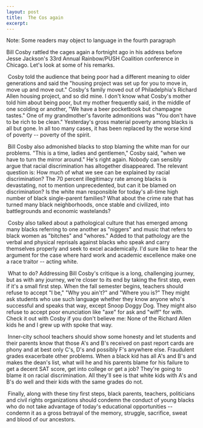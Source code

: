 ```yaml
---
layout: post
title:  The Cos again
excerpt:
---
```












Note: Some readers may object to language in the fourth paragraph 

Bill Cosby rattled the cages again a fortnight ago in his address before Jesse Jackson's 33rd Annual Rainbow/PUSH Coalition conference in Chicago. Let's look at some of his remarks.

 Cosby told the audience that being poor had a different meaning to older generations and said the "housing project was set up for you to move in, move up and move out." Cosby's family moved out of Philadelphia's Richard Allen housing project, and so did mine. I don't know what Cosby's mother told him about being poor, but my mother frequently said, in the middle of one scolding or another, "We have a beer pocketbook but champagne tastes." One of my grandmother's favorite admonitions was "You don't have to be rich to be clean." Yesterday's gross material poverty among blacks is all but gone. In all too many cases, it has been replaced by the worse kind of poverty -- poverty of the spirit.

 Bill Cosby also admonished blacks to stop blaming the white man for our problems. "This is a time, ladies and gentlemen," Cosby said, "when we have to turn the mirror around." He's right again. Nobody can sensibly argue that racial discrimination has altogether disappeared. The relevant question is: How much of what we see can be explained by racial discrimination? The 70 percent illegitimacy rate among blacks is devastating, not to mention unprecedented, but can it be blamed on discrimination? Is the white man responsible for today's all-time high number of black single-parent families? What about the crime rate that has turned many black neighborhoods, once stable and civilized, into battlegrounds and economic wastelands?

 Cosby also talked about a pathological culture that has emerged among many blacks referring to one another as "niggers" and music that refers to black women as "bitches" and "whores." Added to that pathology are the verbal and physical reprisals against blacks who speak and carry themselves properly and seek to excel academically. I'd sure like to hear the argument for the case where hard work and academic excellence make one a race traitor -- acting white.

 What to do? Addressing Bill Cosby's critique is a long, challenging journey, but as with any journey, we're closer to its end by taking the first step, even if it's a small first step. When the fall semester begins, teachers should refuse to accept "I be," "Why you ain't?" and "Where you is?" They might ask students who use such language whether they know anyone who's successful and speaks that way, except Snoop Doggy Dog. They might also refuse to accept poor enunciation like "axe" for ask and "wiff" for with. Check it out with Cosby if you don't believe me: None of the Richard Allen kids he and I grew up with spoke that way.

 Inner-city school teachers should show some honesty and let students and their parents know that those A's and B's received on past report cards are phony and at best only C's, D's and possibly F's anywhere else. Fraudulent grades exacerbate other problems. When a black kid has all A's and B's and makes the dean's list, what will he and his parents blame for his failure to get a decent SAT score, get into college or get a job? They're going to blame it on racial discrimination. All they'll see is that white kids with A's and B's do well and their kids with the same grades do not.

 Finally, along with these tiny first steps, black parents, teachers, politicians and civil rights organizations should condemn the conduct of young blacks who do not take advantage of today's educational opportunities -- condemn it as a gross betrayal of the memory, struggle, sacrifice, sweat and blood of our ancestors.


